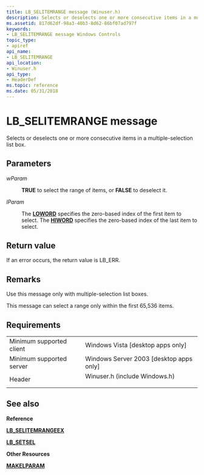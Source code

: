 ```yaml
---
title: LB_SELITEMRANGE message (Winuser.h)
description: Selects or deselects one or more consecutive items in a multiple-selection list box.
ms.assetid: 817d62df-98a3-40b3-8d62-86bf07ad797f
keywords:
- LB_SELITEMRANGE message Windows Controls
topic_type:
- apiref
api_name:
- LB_SELITEMRANGE
api_location:
- Winuser.h
api_type:
- HeaderDef
ms.topic: reference
ms.date: 05/31/2018
---
```


# LB\_SELITEMRANGE message

Selects or deselects one or more consecutive items in a multiple-selection list box.

## Parameters

<dl> <dt>

*wParam* 
</dt> <dd>

**TRUE** to select the range of items, or **FALSE** to deselect it.

</dd> <dt>

*lParam* 
</dt> <dd>

The [**LOWORD**](/previous-versions/windows/desktop/legacy/ms632659(v=vs.85)) specifies the zero-based index of the first item to select. The [**HIWORD**](/previous-versions/windows/desktop/legacy/ms632657(v=vs.85)) specifies the zero-based index of the last item to select.

</dd> </dl>

## Return value

If an error occurs, the return value is LB\_ERR.

## Remarks

Use this message only with multiple-selection list boxes.

This message can select a range only within the first 65,536 items.

## Requirements



|                                     |                                                                                                          |
|-------------------------------------|----------------------------------------------------------------------------------------------------------|
| Minimum supported client<br/> | Windows Vista \[desktop apps only\]<br/>                                                           |
| Minimum supported server<br/> | Windows Server 2003 \[desktop apps only\]<br/>                                                     |
| Header<br/>                   | <dl> <dt>Winuser.h (include Windows.h)</dt> </dl> |



## See also

<dl> <dt>

**Reference**
</dt> <dt>

[**LB\_SELITEMRANGEEX**](lb-selitemrangeex.md)
</dt> <dt>

[**LB\_SETSEL**](lb-setsel.md)
</dt> <dt>

**Other Resources**
</dt> <dt>

[**MAKELPARAM**](/windows/desktop/api/winuser/nf-winuser-makelparam)
</dt> </dl>

 

